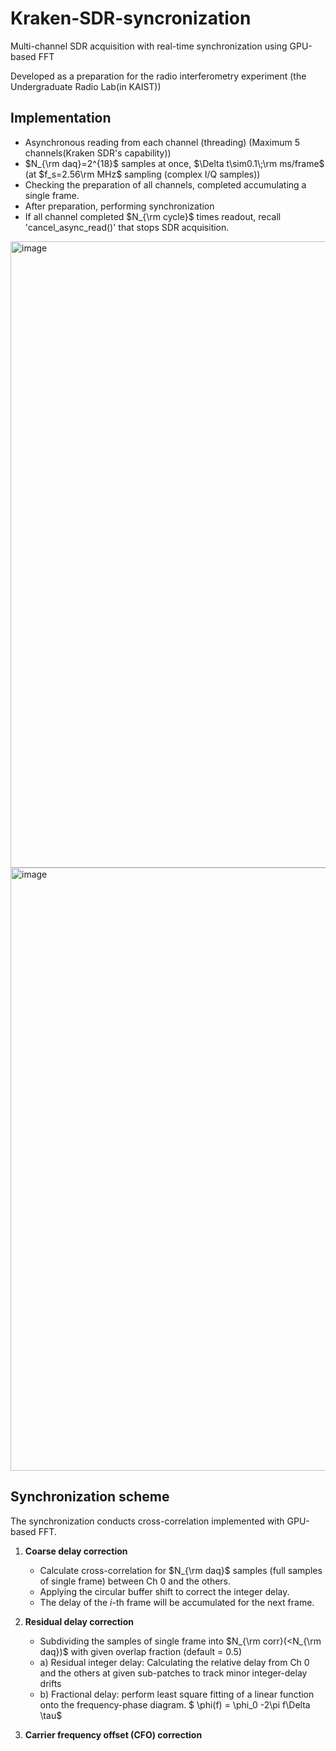# Kraken-SDR-syncronization
Multi-channel SDR acquisition with real-time synchronization using GPU-based FFT

Developed as a preparation for the radio interferometry experiment (the Undergraduate Radio Lab(in KAIST))

## Implementation
- Asynchronous reading from each channel (threading) (Maximum 5 channels(Kraken SDR's capability))
- $N_{\rm daq}=2^{18}$ samples at once, $\Delta t\sim0.1\;\rm ms/frame$ (at $f_s=2.56\rm MHz$ sampling (complex I/Q samples))
- Checking the preparation of all channels, completed accumulating a single frame.
- After preparation, performing synchronization
- If all channel completed $N_{\rm cycle}$ times readout, recall 'cancel_async_read()' that stops SDR acquisition. 
<img width="2280" height="1002" alt="image" src="https://github.com/user-attachments/assets/e0bce6f0-e175-46ee-a3fb-a11e309a4c0e" />
<img width="2045" height="965" alt="image" src="https://github.com/user-attachments/assets/ae380be7-df4b-4df9-b38d-a871339957f8" />

## Synchronization scheme
The synchronization conducts cross-correlation implemented with GPU-based FFT.
1. **Coarse delay correction**
   - Calculate cross-correlation for $N_{\rm daq}$ samples (full samples of single frame) between Ch 0 and the others.
   - Applying the circular buffer shift to correct the integer delay.
   - The delay of the $i$-th frame will be accumulated for the next frame.
   
2. **Residual delay correction**
   - Subdividing the samples of single frame into $N_{\rm corr}(<N_{\rm daq})$ with given overlap fraction (default = 0.5)
   - a) Residual integer delay: Calculating the relative delay from Ch 0 and the others at given sub-patches to track minor integer-delay drifts
   - b) Fractional delay: perform least square fitting of a linear function onto the frequency-phase diagram.
      $ \phi(f) = \phi_0 -2\pi f\Delta \tau$

3. **Carrier frequency offset (CFO) correction**
      

